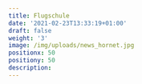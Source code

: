 ```yaml
---
title: Flugschule
date: '2021-02-23T13:33:19+01:00'
draft: false
weight: '3'
image: /img/uploads/news_hornet.jpg
positionx: 50
positiony: 50
description:
---
```

